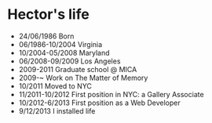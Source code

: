 Hector's life
===============

- 24/06/1986 Born
- 06/1986-10/2004 Virginia
- 10/2004-05/2008 Maryland
- 06/2008-09/2009 Los Angeles
- 2009-2011 Graduate school @ MICA
- 2009-~ Work on The Matter of Memory
- 10/2011 Moved to NYC
- 11/2011-10/2012 First position in NYC: a Gallery Associate
- 10/2012-6/2013 First position as a Web Developer
- 9/12/2013 I installed life
